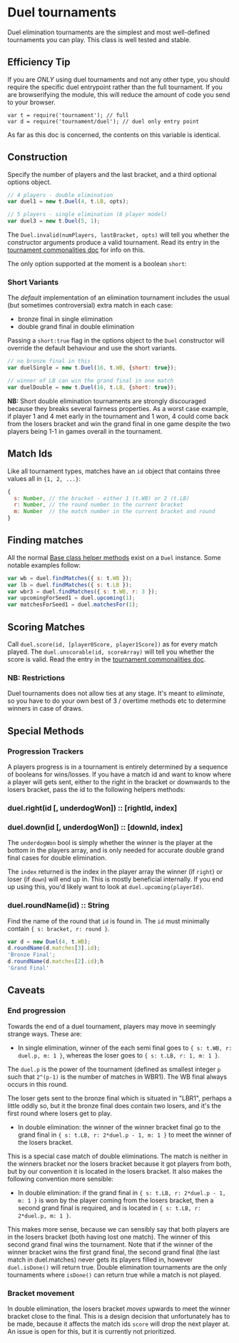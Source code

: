 # Duel tournaments

Duel elimination tournaments are the simplest and most well-defined tournaments you can play.
This class is well tested and stable.

## Efficiency Tip
If you are *ONLY* using duel tournaments and not any other type, you should require the specific duel entrypoint rather than the full tournament. If you are browserifying the module, this will reduce the amount of code you send to your browser.

```
var t = require('tournament'); // full
var d = require('tournament/duel'); // duel only entry point
```

As far as this doc is concerned, the contents on this variable is identical.

## Construction
Specify the number of players and the last bracket, and a third optional options object.

```js
// 4 players - double elimination
var duel1 = new t.Duel(4, t.LB, opts);

// 5 players - single elimination (8 player model)
var duel3 = new t.Duel(5, 1);
```

The `Duel.invalid(numPlayers, lastBracket, opts)` will tell you whether the constructor arguments produce a valid tournament. Read its entry in the [tournament commonalities doc](./base.md#ensuring-constructibility) for info on this.

The only option supported at the moment is a boolean `short`:

### Short Variants
The _default_ implementation of an elimination tournament includes the usual (but sometimes controversial) extra match in each case:

 * bronze final in single elimination
 * double grand final in double elimination

Passing a `short:true` flag in the options object to the `Duel` constructor will override the default behaviour and use the short variants.

```js
// no bronze final in this
var duelSingle = new t.Duel(16, t.WB, {short: true});

// winner of LB can win the grand final in one match
var duelDouble = new t.Duel(16, t.LB, {short: true});
```

**NB:** Short double elimination tournaments are strongly discouraged because they breaks several fairness properties. As a worst case example, if player 1 and 4 met early in the tournament and 1 won, 4 could come back from the losers bracket and win the grand final in one game despite the two players being 1-1 in games overall in the tournament.

## Match Ids
Like all tournament types, matches have an `id` object that contains three values all in `{1, 2, ...}`:

```js
{
  s: Number, // the bracket - either 1 (t.WB) or 2 (t.LB)
  r: Number, // the round number in the current bracket
  m: Number  // the match number in the current bracket and round
}
```

## Finding matches
All the normal [Base class helper methods](./base.md#common-methods) exist on a `Duel` instance.
Some notable examples follow:

```js
var wb = duel.findMatches({ s: t.WB });
var lb = duel.findMatches({ s: t.LB });
var wbr3 = duel.findMatches({ s: t.WB, r: 3 });
var upcomingForSeed1 = duel.upcoming(1);
var matchesForSeed1 = duel.matchesFor(1);
```

## Scoring Matches
Call `duel.score(id, [player0Score, player1Score])` as for every match played.
The `duel.unscorable(id, scoreArray)` will tell you whether the score is valid. Read the entry in the [tournament commonalities doc](./base.md#ensuring-scorability--consistency).

### NB: Restrictions
Duel tournaments does not allow ties at any stage. It's meant to _eliminate_, so you have to do your own best of 3 / overtime methods etc to determine winners in case of draws.

## Special Methods
### Progression Trackers
A players progress is in a tournament is entirely determined by a sequence of booleans for wins/losses. If you have a match id and want to know where a player will gets sent, either to the right in the bracket or downwards to the losers bracket, pass the id to the following helpers methods:

### duel.right(id [, underdogWon]) :: [rightId, index]
### duel.down(id [, underdogWon]) :: [downId, index]

The `underdogWon` bool is simply whether the winner is the player at the bottom in the players array, and is only needed for accurate double grand final cases for double elimination.

The `index` returned is the index in the player array the winner (if `right`) or loser (if `down`) will end up in. This is mostly beneficial internally. If you end up using this, you'd likely want to look at `duel.upcoming(playerId)`.

### duel.roundName(id) :: String
Find the name of the round that `id` is found in. The `id` must minimally contain `{ s: bracket, r: round }`.

```js
var d = new Duel(4, t.WB);
d.roundName(d.matches[3].id);
'Bronze Final';
d.roundName(d.matches[2].id);h
'Grand Final'
```

## Caveats
### End progression
Towards the end of a duel tournament, players may move in seemingly strange ways. These are:

- In single elimination, winner of the each semi final goes to `{ s: t.WB, r: duel.p, m: 1 }`, whereas the loser goes to `{ s: t.LB, r: 1, m: 1 }`.

The `duel.p` is the power of the tournament (defined as smallest integer `p` such that `2^(p-1)` is the number of matches in WBR1). The WB final always occurs in this round.

The loser gets sent to the bronze final which is situated in "LBR1", perhaps a little oddly so, but it the bronze final does contain two losers, and it's the first round where losers get to play.

- In double elimination: the winner of the winner bracket final go to the grand final in `{ s: t.LB, r: 2*duel.p - 1, m: 1 }` to meet the winner of the losers bracket.

This is a special case match of double eliminations. The match is neither in the winners bracket nor the losers bracket because it got players from both, but by our convention it is located in the losers bracket. It also makes the following convention more sensible:

- In double elimination: if the grand final in `{ s: t.LB, r: 2*duel.p - 1, m: 1 }` is won by the player coming from the losers bracket, then a second grand final is required, and is located in `{ s: t.LB, r: 2*duel.p, m: 1 }`.

This makes more sense, because we can sensibly say that both players are in the losers bracket (both having lost one match). The winner of this second grand final wins the tournament. Note that if the winner of the winner bracket wins the first grand final, the second grand final (the last match in duel.matches) never gets its players filled in, however `duel.isDone()` will return true. Double elimination tournaments are the only tournaments where `isDone()` can return true while a match is not played.

### Bracket movement
In double elimination, the losers bracket _moves_ upwards to meet the winner bracket close to the final. This is a design decision that unfortunately has to be made, because it affects the match ids `score` will drop the next player at. An issue is open for this, but it is currently not prioritized.
